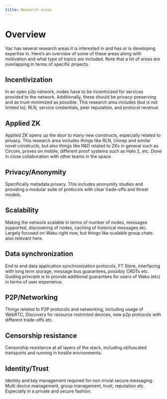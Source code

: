 ```yaml
---
title: Research areas
---
```


# Overview

Vac has several research areas it is interested in and has or is developing expertise in. Here’s an overview of some of these areas along with motivation and what type of topics are included. Note that a lot of areas are overlapping in terms of specific projects.

## Incentivization

In an open p2p network, nodes have to be incentivized for services provided to the network. Additionally, these should be privacy-preserving and as trust-minimized as possible. This research area includes (but is not limited to): RLN, service credentials, peer reputation, and protocol revenue.

## Applied ZK

Applied ZK opens up the door to many new constructs, especially related to privacy. This research area includes things like RLN, Unirep and similar novel constructs, but also things like R&D related to ZKs in general such as Circom, proves on mobile, different proof systems such as Halo 2, etc. Done in close collaboration with other teams in the space.

## Privacy/Anonymity

Specifically metadata privacy. This includes anonymity studies and providing a modular suite of protocols with clear trade-offs and threat models.

## Scalability

Making the network scalable in terms of number of nodes, messages supported, discovering of nodes, caching of historical messages etc. Largely focused on Waku right now, but things like scalable group chats also relevant here.

## Data synchronization

End to end data application synchronization protocols, FT Store, interfacing with long term storage, message bus guarantees, possibly CRDTs etc. Guiding principle is to provide additional guarantees for users of Waku (etc) in terms of user experience.

## P2P/Networking

Things related to P2P protocols and networking, including usage of WebRTC, Discovery for resource restricted devices, new p2p protocols with different trade-offs etc.

## Censorship resistance

Censorship resistance at all layers of the stack, including obfuscated transports and running in hostile environments.

## Identity/Trust

Identity and key management required for non-trivial secure messaging. Multi device management, group management, trust, reputation etc. Especially in a private and secure fashion.
